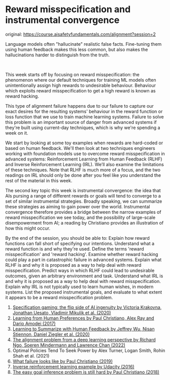 # Reward misspecification and instrumental convergence

original: https://course.aisafetyfundamentals.com/alignment?session=2

Language models often "hallucinate" realistic false facts. Fine-tuning them using human feedback makes this less common, but also makes the hallucinations harder to distinguish from the truth.

​

This week starts off by focusing on reward misspecification: the phenomenon where our default techniques for training ML models often unintentionally assign high rewards to undesirable behaviour. Behaviour which exploits reward misspecification to get a high reward is known as reward hacking.

This type of alignment failure happens due to our failure to capture our exact desires for the resulting systems' behaviour in the reward function or loss function that we use to train machine learning systems. Failure to solve this problem is an important source of danger from advanced systems if they're built using current-day techniques, which is why we're spending a week on it.

We start by looking at some toy examples when rewards are hard-coded or based on human feedback. We'll then look at two techniques engineers working with foundation models use to overcome reward misspecification in advanced systems: Reinforcement Learning from Human Feedback (RLHF) and Inverse Reinforcement Learning (IRL). We’ll also examine the limitations of these techniques. Note that RLHF is much more of a focus, and the two readings on IRL should only be done after you feel like you understand the rest of the material in this week.

The second key topic this week is instrumental convergence: the idea that AIs pursing a range of different rewards or goals will tend to converge to a set of similar instrumental strategies. Broadly speaking, we can summarize these strategies as aiming to gain power over the world. Instrumental convergence therefore provides a bridge between the narrow examples of reward misspecification we see today, and the possibility of large-scale disempowerment from AI; a reading by Christiano provides an illustration of how this might occur.

By the end of the session, you should be able to:
Explain how reward functions can fall short of specifying our intentions.
Understand what a reward function is and why they're used.
Define the terms 'reward misspecification' and 'reward hacking'.
Examine whether reward hacking could play a part in catastrophic failure in advanced systems.
Explain what RLHF is and why it is proposed as a way to help deal with reward misspecification.
Predict ways in which RLHF could lead to undesirable outcomes, given an arbitrary environment and task.
Understand what IRL is and why it is proposed as a way to help deal with reward misspecification.
Explain why IRL is not typically used to learn human wishes, in modern systems.
List the proposed instrumental goals, and evaluate to what extent it appears to be a reward misspecification problem.

1. [Specification gaming: the flip side of AI ingenuity by Victoria Krakovna, Jonathan Uesato, Vladimir Mikulik et al. (2020)](https://github.com/rray-org/distillation/blob/develop/Week_2/Specification%20gaming%20the%20flip%20side%20of%20AI%20ingenuity.md)
2. [Learning from Human Preferences by Paul Christiano, Alex Ray and Dario Amodei (2017)](https://github.com/rray-org/distillation/blob/develop/Week_2/Learning%20from%20human%20preferences.md)
3. [Learning to Summarize with Human Feedback by Jeffrey Wu, Nisan Stiennon, Daniel Ziegler et al. (2020)](https://github.com/rray-org/distillation/blob/develop/Week_2/Learning%20to%20Summarize%20with%20Human%20Feedback.md)
4. [The alignment problem from a deep learning perspective by Richard Ngo, Soeren Mindermann and Lawrence Chan (2022)](https://github.com/rray-org/distillation/blob/develop/Week_2/The%20alignment%20problem%20from%20a%20deep%20learning%20perspective.md)
5. Optimal Policies Tend To Seek Power by Alex Turner, Logan Smith, Rohin Shah et al. (2021)
6. [What failure looks like by Paul Christiano (2019)](https://github.com/rray-org/distillation/blob/develop/Week_2/What%20failure%20looks%20like.md)
7. [Inverse reinforcement learning example by Udacity (2016)](https://github.com/rray-org/distillation/blob/develop/Week_2/Inverse%20reinforcement%20learning%20example.md)
8. [The easy goal inference problem is still hard by Paul Christiano (2018)](https://github.com/rray-org/distillation/blob/develop/Week_2/The%20easy%20goal%20inference%20problem%20is%20still%20hard.md)
